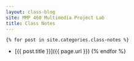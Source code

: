 ```yaml
---
layout: class-blog
site: MMP 460 Multimedia Project Lab
title: Class Notes
---
```



	{% for post in site.categories.class-notes %}
 + [{{ post.title }}]({{ page.url }})
{% endfor %}

